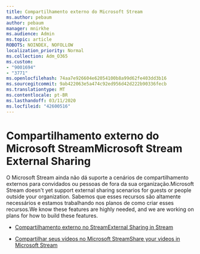 ```yaml
---
title: Compartilhamento externo do Microsoft Stream
ms.author: pebaum
author: pebaum
manager: mnirkhe
ms.audience: Admin
ms.topic: article
ROBOTS: NOINDEX, NOFOLLOW
localization_priority: Normal
ms.collection: Adm_O365
ms.custom:
- "9001694"
- "3771"
ms.openlocfilehash: 74aa7e926604e62054100b8a99d62fe403dd3b16
ms.sourcegitcommit: 9ab422063e5a474c92ed956d42d222b90336fecb
ms.translationtype: MT
ms.contentlocale: pt-BR
ms.lasthandoff: 03/11/2020
ms.locfileid: "42600516"
---
```

# <a name="microsoft-stream-external-sharing"></a><span data-ttu-id="d434d-102">Compartilhamento externo do Microsoft Stream</span><span class="sxs-lookup"><span data-stu-id="d434d-102">Microsoft Stream External Sharing</span></span>

<span data-ttu-id="d434d-103">O Microsoft Stream ainda não dá suporte a cenários de compartilhamento externos para convidados ou pessoas de fora da sua organização.</span><span class="sxs-lookup"><span data-stu-id="d434d-103">Microsoft Stream doesn't yet support external sharing scenarios for guests or people outside your organization.</span></span> <span data-ttu-id="d434d-104">Sabemos que esses recursos são altamente necessários e estamos trabalhando nos planos de como criar esses recursos.</span><span class="sxs-lookup"><span data-stu-id="d434d-104">We know these features are highly needed, and we are working on plans for how to build these features.</span></span>

- [<span data-ttu-id="d434d-105">Compartilhamento externo no Stream</span><span class="sxs-lookup"><span data-stu-id="d434d-105">External Sharing in Stream</span></span>](https://docs.microsoft.com/stream/portal-share-video#external-sharing)

- [<span data-ttu-id="d434d-106">Compartilhar seus vídeos no Microsoft Stream</span><span class="sxs-lookup"><span data-stu-id="d434d-106">Share your videos in Microsoft Stream</span></span>](https://docs.microsoft.com/stream/portal-share-video)
